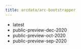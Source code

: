 ```yaml
---
title: arcdata/arc-bootstrapper
---
```

- latest
- public-preview-dec-2020
- public-preview-oct-2020
- public-preview-sep-2020
